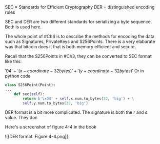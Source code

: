 SEC = Standards for Efficient Cryptography
DER = distinguished encoding rules

SEC and DER are two different standards for serializing a byte sequence. Both is used here.

The whole point of #Ch4 is to describe the methods for encoding the data such as Signatures, PrivateKeys and S256Points. There is a very elaborate way that bitcoin does it that is both memory efficient and secure. 

Recall that the S256Points in #Ch3, they can be converted to SEC format like this:

$'04' + '(x-coordinate -32 bytes)' + '(y-coordinate -32 bytes)'$
Or in python code
```python
class S256Point(Point):
...
	def sec(self):
		return b'\x04' + self.x.num.to_bytes(32, 'big') + \
		self.y.num.to_bytes(32, 'big')
```

DER format is a bit more complicated. The signature is both the $r$ and $s$ value. They don

Here's a screenshot of figure 4-4 in the book

![[DER format. Figure 4-4.png]]



